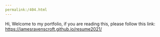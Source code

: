 ```yaml
---
permalink:/404.html
---
```

Hi, Welcome to my portfolio, if you are reading this, please follow this link:
https://jamesravenscroft.github.io/resume2021/
